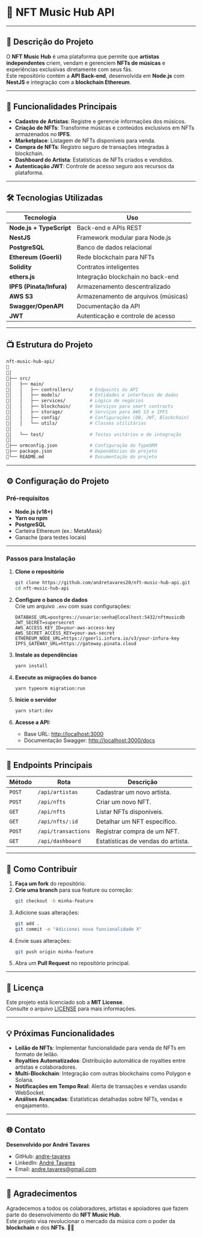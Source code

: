 # 🎵 **NFT Music Hub API**

---

## **📖 Descrição do Projeto**

O **NFT Music Hub** é uma plataforma que permite que **artistas independentes** criem, vendam e gerenciem **NFTs de músicas** e experiências exclusivas diretamente com seus fãs.  
Este repositório contém a **API Back-end**, desenvolvida em **Node.js** com **NestJS** e integração com a **blockchain Ethereum**.

---

## 🚀 **Funcionalidades Principais**

- **Cadastro de Artistas**: Registre e gerencie informações dos músicos.
- **Criação de NFTs**: Transforme músicas e conteúdos exclusivos em NFTs armazenados no **IPFS**.
- **Marketplace**: Listagem de NFTs disponíveis para venda.
- **Compra de NFTs**: Registro seguro de transações integradas à blockchain.
- **Dashboard do Artista**: Estatísticas de NFTs criados e vendidos.
- **Autenticação JWT**: Controle de acesso seguro aos recursos da plataforma.

---

## 🛠️ **Tecnologias Utilizadas**

| **Tecnologia**         | **Uso**                             |
|-------------------------|-------------------------------------|
| **Node.js + TypeScript**| Back-end e APIs REST               |
| **NestJS**             | Framework modular para Node.js      |
| **PostgreSQL**         | Banco de dados relacional          |
| **Ethereum (Goerli)**   | Rede blockchain para NFTs          |
| **Solidity**            | Contratos inteligentes             |
| **ethers.js**           | Integração blockchain no back-end  |
| **IPFS (Pinata/Infura)**| Armazenamento descentralizado      |
| **AWS S3**              | Armazenamento de arquivos (músicas)|
| **Swagger/OpenAPI**     | Documentação da API                |
| **JWT**                 | Autenticação e controle de acesso  |

---

## 📺 **Estrutura do Projeto**

```bash
nft-music-hub-api/
🔹
🔹│
🔹├── src/
🔹│   ├── main/
🔹│   │   ├── controllers/      # Endpoints da API
🔹│   │   ├── models/           # Entidades e interfaces de dados
🔹│   │   ├── services/         # Lógica de negócios
🔹│   │   ├── blockchain/       # Serviços para smart contracts
🔹│   │   ├── storage/          # Serviços para AWS S3 e IPFS
🔹│   │   ├── config/           # Configurações (DB, JWT, Blockchain)
🔹│   │   └── utils/            # Classes utilitárias
🔹│   
🔹│   └── test/                 # Testes unitários e de integração
🔹│
🔹├── ormconfig.json            # Configuração do TypeORM
🔹├── package.json              # Dependências do projeto
🔹└── README.md                 # Documentação do projeto
```

---

## ⚙️ **Configuração do Projeto**

### **Pré-requisitos**
- **Node.js (v18+)**  
- **Yarn ou npm**  
- **PostgreSQL**  
- Carteira Ethereum (ex.: MetaMask)
- Ganache (para testes locais)

---

### **Passos para Instalação**

1. **Clone o repositório**  
   ```bash
   git clone https://github.com/andretavares20/nft-music-hub-api.git
   cd nft-music-hub-api
   ```

2. **Configure o banco de dados**  
   Crie um arquivo `.env` com suas configurações:
   ```env
   DATABASE_URL=postgres://usuario:senha@localhost:5432/nftmusicdb
   JWT_SECRET=supersecret
   AWS_ACCESS_KEY_ID=your-aws-access-key
   AWS_SECRET_ACCESS_KEY=your-aws-secret
   ETHEREUM_NODE_URL=https://goerli.infura.io/v3/your-infura-key
   IPFS_GATEWAY_URL=https://gateway.pinata.cloud
   ```

3. **Instale as dependências**
   ```bash
   yarn install
   ```

4. **Execute as migrações do banco**
   ```bash
   yarn typeorm migration:run
   ```

5. **Inicie o servidor**
   ```bash
   yarn start:dev
   ```

6. **Acesse a API:**  
   - Base URL: [http://localhost:3000](http://localhost:3000)  
   - Documentação Swagger: [http://localhost:3000/docs](http://localhost:3000/docs)

---

## 🔗 **Endpoints Principais**

| **Método** | **Rota**             | **Descrição**                       |
|------------|----------------------|-------------------------------------|
| `POST`     | `/api/artistas`      | Cadastrar um novo artista.          |
| `POST`     | `/api/nfts`          | Criar um novo NFT.                  |
| `GET`      | `/api/nfts`          | Listar NFTs disponíveis.            |
| `GET`      | `/api/nfts/:id`      | Detalhar um NFT específico.         |
| `POST`     | `/api/transactions`  | Registrar compra de um NFT.         |
| `GET`      | `/api/dashboard`     | Estatísticas de vendas do artista.  |

---

## 💪 **Como Contribuir**

1. **Faça um fork** do repositório.  
2. **Crie uma branch** para sua feature ou correção:  
   ```bash
   git checkout -b minha-feature
   ```
3. Adicione suas alterações:  
   ```bash
   git add .
   git commit -m "Adicionei nova funcionalidade X"
   ```
4. Envie suas alterações:  
   ```bash
   git push origin minha-feature
   ```
5. Abra um **Pull Request** no repositório principal.

---

## 📃 **Licença**

Este projeto está licenciado sob a **MIT License**.  
Consulte o arquivo [LICENSE](LICENSE) para mais informações.

---

## 💡 **Próximas Funcionalidades**

- **Leilão de NFTs**: Implementar funcionalidade para venda de NFTs em formato de leilão.  
- **Royalties Automatizados**: Distribuição automática de royalties entre artistas e colaboradores.  
- **Multi-Blockchain**: Integração com outras blockchains como Polygon e Solana.  
- **Notificações em Tempo Real**: Alerta de transações e vendas usando WebSocket.  
- **Análises Avançadas**: Estatísticas detalhadas sobre NFTs, vendas e engajamento.  

---

## 🌐 **Contato**

**Desenvolvido por André Tavares**  

- GitHub: [andre-tavares](https://github.com/)  
- LinkedIn: [André Tavares](https://www.linkedin.com/)  
- Email: [andre.tavares@gmail.com](mailto:andre.tavares@gmail.com)

---

## 🎉 **Agradecimentos**

Agradecemos a todos os colaboradores, artistas e apoiadores que fazem parte do desenvolvimento do **NFT Music Hub**.  
Este projeto visa revolucionar o mercado da música com o poder da **blockchain** e dos **NFTs**. 🚀🎶  
